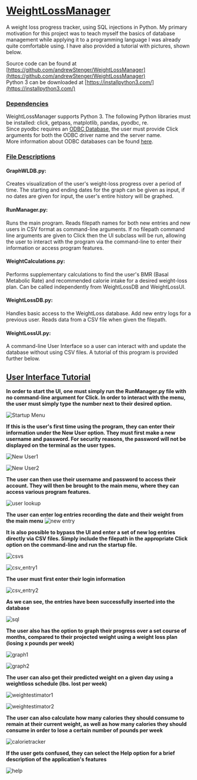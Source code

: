 # <ins>WeightLossManager</ins>
A weight loss progress tracker, using SQL injections in Python. My primary motivation for this project was to teach myself the basics of database management while applying it to a programming language I was already quite comfortable using. I have also provided a tutorial with pictures, shown below.

Source code can be found at [https://github.com/andrewStenger/WeightLossManager](https://github.com/andrewStenger/WeightLossManager) <br>
Python 3 can be downloaded at [https://installpython3.com/](https://installpython3.com/)

### <ins> Dependencies </ins>
WeightLossManager supports Python 3.
The following Python libraries must be installed:  click, getpass, matplotlib, pandas, pyodbc, re. <br>
Since pyodbc requires an [ODBC Database](https://en.wikipedia.org/wiki/Open_Database_Connectivity), the user must provide Click arguments for both the ODBC driver name and the server name. <br> More information about ODBC databases can be found [here](https://docs.microsoft.com/en-us/sql/odbc/microsoft-open-database-connectivity-odbc?view=sql-server-ver15).

### <ins>File Descriptions</ins>

#### GraphWLDB.py:
Creates visualization of the user's weight-loss progress over a period of time. The starting and ending dates for the graph can be given as input, if no dates are given for input, the user's entire history will be graphed.

#### RunManager.py:
Runs the main program. Reads filepath names for both new entries and new users in CSV format as command-line arguments. If no filepath command line arguments are given to Click then the UI subclass will be run, allowing the user to interact with the program via the command-line to enter their information or access program features.

#### WeightCalculations.py:
Performs supplementary calculations to find the user's BMR (Basal Metabolic Rate) and recommended calorie intake for a desired weight-loss plan. Can be called independently from WeightLossDB and WeightLossUI.

#### WeightLossDB.py:
Handles basic access to the WeightLoss database. Add new entry logs for a previous user. Reads data from a CSV file when given the filepath.

#### WeightLossUI.py:
A command-line User Interface so a user can interact with and update the database without using CSV files. A tutorial of this program is provided further below.



## <ins>User Interface Tutorial</ins>
**In order to start the UI, one must simply run the RunManager.py file with no command-line argument for Click. In order to interact with the menu, the user must simply type the number next to their desired option.**

![Startup Menu](/images/startupImage.png)

**If this is the user's first time using the program, they can enter their information under the New User option. They must first make a new username and password. For security reasons, the password will not be displayed on the terminal as the user types.**


![New User1](/images/newuserImage1.png)

![New User2](/images/newuserImage2.png)

**The user can then use their username and password to access their account. They will then be brought to the main menu, where they can access various program features.**

![user lookup](/images/userLookupImage.png)

**The user can enter log entries recording the date and their weight from the main menu**
![new entry](/images/newentryImage.png)

**It is also possible to bypass the UI and enter a set of new log entries directly via CSV files. Simply include the filepath in the appropriate Click option on the command-line and run the startup file.**

![csvs](/images/csvImage.png)

![csv_entry1](/images/csventryImage1.png)

**The user must first enter their login information**

![csv_entry2](/images/csventryImage2.png)

**As we can see, the entries have been successfully inserted into the database**

![sql](images/tableImage.png)

**The user also has the option to graph their progress over a set course of months, compared to their projected weight using a weight loss plan (losing x pounds per week)**

![graph1](/images/graphImage1.png)

![graph2](/images/graphImage2.png)

**The user can also get their predicted weight on a given day using a weightloss schedule (lbs. lost per week)**

![weightestimator1](/images/weightestimatorImage1.png)

![weightestimator2](/images/weightestimatorImage2.png)

**The user can also calculate how many calories they should consume to remain at their current weight, as well as how many calories they should consume in order to lose a certain number of pounds per week**

![calorietracker](/images/calorietrackerImage.png)

**If the user gets confused, they can select the Help option for a brief description of the application's features**

![help](/images/helpImage.png)
